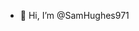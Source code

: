 - 👋 Hi, I’m @SamHughes971

<!---
SamHughes971/SamHughes971 is a ✨ special ✨ repository because its `README.md` (this file) appears on your GitHub profile.
You can click the Preview link to take a look at your changes.
--->
